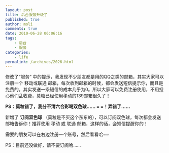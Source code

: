 ```yaml
---
layout: post
title: 后台服务升级了
published: true
author: moli
comments: true
date: 2010-06-28 06:06:16
tags:
    - 后台
    - 服务
categories:
    - life
permalink: /archives/2026.html
---
```

[][1]修改了“服务” 中的提示，我发现不少朋友都是用的QQ之类的邮箱，其实大家可以注册一个 移动或联通 邮箱，每次收到邮箱的时候，都会发送短信提示你，而且是免费的。其实发送一条短信的成本几乎为0。所以大家可以免费注册使用，不用担心他们乱收费，莫粒已经使用移动的139邮箱很久了！

**PS：莫粒错了，我分不清六合彩喝双色球…… = =！弄错了……**

新增了 **订阅双色球** （莫粒是不买这个东东的），可以订阅双色球，每次都会发送邮箱告诉你！推荐使用 移动 或 联通 邮箱，这样的话，会短信提醒你的！

需要的朋友可以在右边注册一个账号，然后看看哈~~

PS：目前还没做好，请不要订阅哈……

 [1]: http://huoxr.com/wp-content/uploads/2010/06/servers.png
